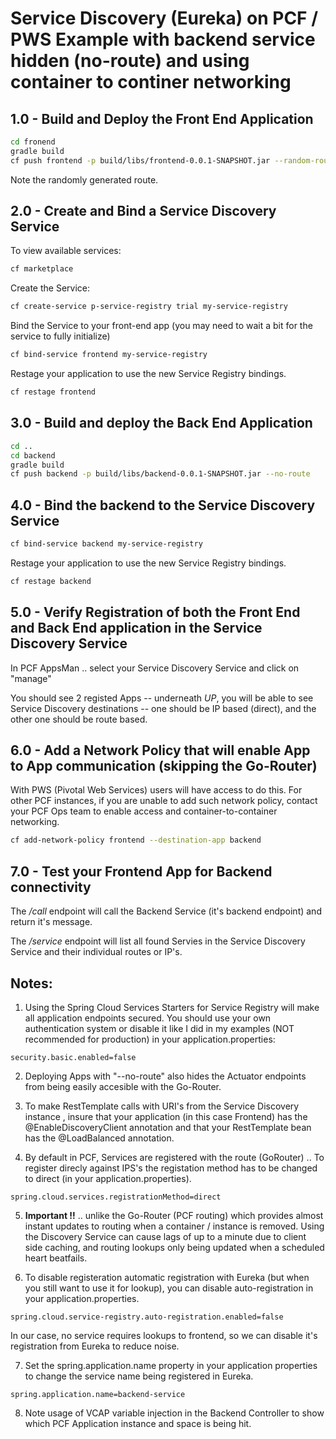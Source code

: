 # Service Discovery (Eureka) on PCF / PWS Example with backend service hidden (no-route) and using container to continer networking

## 1.0 - Build and Deploy the Front End Application 

```sh
cd fronend
gradle build
cf push frontend -p build/libs/frontend-0.0.1-SNAPSHOT.jar --random-route
```

Note the randomly generated route.

## 2.0 - Create and Bind a Service Discovery Service 

To view available services:
```sh
cf marketplace
```

Create the Service:
```sh
cf create-service p-service-registry trial my-service-registry
```

Bind the Service to your front-end app (you may need to wait a bit for the service to fully initialize)
```sh
cf bind-service frontend my-service-registry
```

Restage your application to use the new Service Registry bindings.

```sh
cf restage frontend
```

## 3.0 - Build and deploy the Back End Application

```sh
cd ..
cd backend
gradle build
cf push backend -p build/libs/backend-0.0.1-SNAPSHOT.jar --no-route
```

## 4.0 - Bind the backend to the Service Discovery Service 

```sh
cf bind-service backend my-service-registry
```

Restage your application to use the new Service Registry bindings.

```sh
cf restage backend
```

## 5.0 - Verify Registration of both the Front End and Back End application in the Service Discovery Service

In PCF AppsMan .. select your Service Discovery Service and click on "manage"

You should see 2 registed Apps -- underneath *UP*, you will be able to see Service Discovery destinations -- one should be IP based (direct), and the other one should be route based.

## 6.0 - Add a Network Policy that will enable App to App communication (skipping the Go-Router)

With PWS (Pivotal Web Services) users will have access to do this. For other PCF instances, if you are unable to add such network policy, contact your PCF Ops team to enable access and container-to-container networking. 

```sh
cf add-network-policy frontend --destination-app backend
```

## 7.0 - Test your Frontend App for Backend connectivity 

The */call* endpoint will call the Backend Service (it's backend endpoint) and return it's message.

The */service* endpoint will list all found Servies in the Service Discovery Service and their individual routes or IP's.

## Notes:

1. Using the Spring Cloud Services Starters for Service Registry will make all application endpoints secured. You should use your own authentication system or disable it like I did in my examples (NOT recommended for production) in your application.properties:
```properties
security.basic.enabled=false
```

2. Deploying Apps with "--no-route" also hides the Actuator endpoints from being easily accesible with the Go-Router. 

3. To make RestTemplate calls with URI's from the Service Discovery instance , insure that your application (in this case Frontend) has the @EnableDiscoveryClient annotation and that your RestTemplate bean has the @LoadBalanced annotation.

4. By default in PCF, Services are registered with the route (GoRouter) .. To register direcly against IPS's the registation method has to be changed to direct (in your application.properties).
```properties
spring.cloud.services.registrationMethod=direct
```

5.  **Important !!** .. unlike the Go-Router (PCF routing) which provides almost instant updates to routing when a container / instance is removed. Using the Discovery Service can cause lags of up to a minute due to client side caching, and routing lookups only being updated when a scheduled heart beatfails.

6. To disable registeration automatic registration with Eureka (but when you still want to use it for lookup), you can disable auto-registration in your application.properties.

```properties
spring.cloud.service-registry.auto-registration.enabled=false 
```
In our case, no service requires lookups to frontend, so we can disable it's registration from Eureka to reduce noise.

7. Set the spring.application.name property in your application properties to change the service name being registered in Eureka.

```properties
spring.application.name=backend-service
```

8. Note usage of VCAP variable injection in the Backend Controller to show which PCF Application instance and space is being hit.
